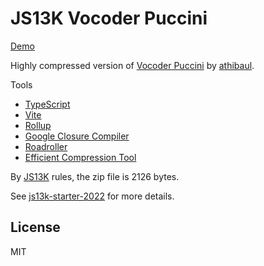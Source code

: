 # JS13K Vocoder Puccini

[Demo](https://cody.ebberson.com/js13k-vocoder-puccini/index.html)

Highly compressed version of [Vocoder Puccini](https://dittytoy.net/ditty/6f30b0885d) by [athibaul](https://dittytoy.net/user/athibaul).

Tools

- [TypeScript](https://www.typescriptlang.org/)
- [Vite](https://vitejs.dev/)
- [Rollup](https://rollupjs.org/guide/en/)
- [Google Closure Compiler](https://github.com/google/closure-compiler)
- [Roadroller](https://lifthrasiir.github.io/roadroller/)
- [Efficient Compression Tool](https://github.com/fhanau/Efficient-Compression-Tool)

By [JS13K](https://js13kgames.com/) rules, the zip file is 2126 bytes.

See [js13k-starter-2022](https://github.com/codyebberson/js13k-starter-2022) for more details.

## License

MIT

